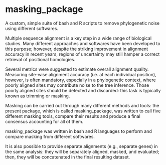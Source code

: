 # masking_package
A custom, simple suite of bash and R scripts to remove phylogenetic noise using different softwares.

Multiple sequence alignment is a key step in a wide range of biological studies.
Many different approaches and softwares have been developed to this purpose; however,
despite the striking improvement in alignment accuracy in recent years, regions of
uncertainty may still hamper a correct retrieval of positional homologies.

Several metrics were suggested to estimate overall alignment quality. Measuring
site-wise alignment accuracy (i.e. at each individual position), however, is often
mandatory, especially in a phylogenetic context, where poorly aligned sites may
contribute noise to the tree inference. Those poorly aligned sites should be detected
and discarded: this task is typically known as trimming or masking.

Masking can be carried out through many different methods and tools: the present package,
which is called masking_package, was written to call five different masking tools,
compare their results and produce a final consensus accounting for all of them.

masking_package was written in bash and R languages to perform and compare masking
from different softwares.

It is also possible to provide separate alignments (e.g., separate genes) in the same
analysis: they will be separately aligned, masked, and evaluated; then, they will be
concatenated in the final resulting dataset.
